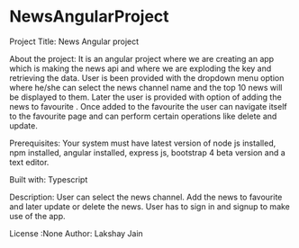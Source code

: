 # NewsAngularProject
Project Title: News Angular project

About the project: It is an angular project where we are creating an app which is making the news api and where we are exploding the key and retrieving the data. User is been provided with the dropdown menu option where he/she can select the news channel name and the top 10 news will be displayed to them.
Later the user is provided with option of adding the news to favourite . Once added to the favourite the user can navigate itself to the favourite page and can perform certain operations like delete and update. 


Prerequisites: Your system must have latest version of node js installed, npm installed, angular installed, express js, bootstrap 4 beta version and a text editor.

Built with: Typescript

Description: User can select the news channel. Add the news to favourite and later update or delete the news. User has to sign in and signup to make use of the app.

License :None
Author: Lakshay Jain
